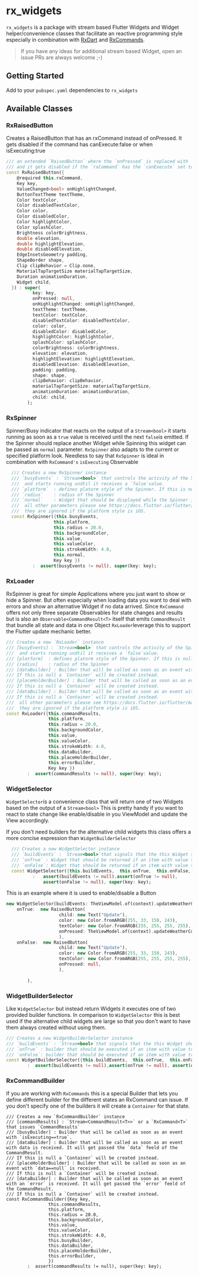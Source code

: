 # rx_widgets

`rx_widgets` is a package with stream based Flutter Widgets and Widget helper/convenience classes that facilitate an reactive programming style especially in combination with [RxDart](https://github.com/ReactiveX/rxdart) and [RxCommands](https://github.com/escamoteur/rx_command).

>If you have any ideas for additional stream based Widget, open an issue
>PRs are always welcome ;-)


## Getting Started

Add to your `pubspec.yaml` dependencies to  `rx_widgets`


## Available Classes

### RxRaisedButton
Creates a RaisedButton that has an rxCommand instead of onPressed. It gets disabled if the command has canExecute:false or when isExecuting:true

```Dart
/// an extended `RaisedButton` where the `onPressed` is replaced with `rxCommand`
/// and it gets disabled if the `rxCommand` has the `canExecute` set to `false` or when it is executing
const RxRaisedButton({
    @required this.rxCommand,
    Key key,
    ValueChanged<bool> onHighlightChanged,
    ButtonTextTheme textTheme,
    Color textColor,
    Color disabledTextColor,
    Color color,
    Color disabledColor,
    Color highlightColor,
    Color splashColor,
    Brightness colorBrightness,
    double elevation,
    double highlightElevation,
    double disabledElevation,
    EdgeInsetsGeometry padding,
    ShapeBorder shape,
    Clip clipBehavior = Clip.none,
    MaterialTapTargetSize materialTapTargetSize,
    Duration animationDuration,
    Widget child,
  }) : super(
          key: key,
          onPressed: null,
          onHighlightChanged: onHighlightChanged,
          textTheme: textTheme,
          textColor: textColor,
          disabledTextColor: disabledTextColor,
          color: color,
          disabledColor: disabledColor,
          highlightColor: highlightColor,
          splashColor: splashColor,
          colorBrightness: colorBrightness,
          elevation: elevation,
          highlightElevation: highlightElevation,
          disabledElevation: disabledElevation,
          padding: padding,
          shape: shape,
          clipBehavior: clipBehavior,
          materialTapTargetSize: materialTapTargetSize,
          animationDuration: animationDuration,
          child: child,
        );
```
### RxSpinner

Spinner/Busy indicator that reacts on the output of a `Stream<bool>` it starts running as soon as a `true` value is received until the next `false`is emitted. If the Spinner should replace another Widget while Spinning this widget can be passed as `normal` parameter. `RxSpinner` also adapts to the current or specified platform look. Needless to say that `RxSpinner` is ideal in combination with `RxCommand's` `isExecuting` Observable 

```Dart
  /// Creates a new RxSpinner instance
  /// `busyEvents` : `Stream<bool>` that controls the activity of the Spinner. On receiving `true` it replaces the `normal` widget 
  ///  and starts running undtil it receives a `false`value.
  /// `platform`  : defines platorm style of the Spinner. If this is null or not provided the style of the current platform will be used
  /// `radius`    : radius of the Spinner  
  /// `normal`    : Widget that should be displayed while the Spinner is not active. If this is null a `Container` will be created instead.
  ///  all other parameters please see https://docs.flutter.io/flutter/material/CircularProgressIndicator-class.html 
  ///  they are ignored if the platform style is iOS.
  const RxSpinner({this.busyEvents, 
                  this.platform, 
                  this.radius = 20.0,  
                  this.backgroundColor,
                  this.value,
                  this.valueColor,
                  this.strokeWidth: 4.0,
                  this.normal, 
                  Key key }) 
          :  assert(busyEvents != null), super(key: key);
```


### RxLoader

RxSpinner is great for simple Applications where you just want to show or hide a Spinner. But often especially when loading data you want to deal with errors and show an alternative Widget if no data arrived. Since `RxCommand` offers not only three separate Observables for state changes and results but is also an `Observable<CommandResult<T>` itself that emits  `CommandResult` that bundle all state and data in one Object `RxLoader`leverage this to support the Flutter update mechanic better.

```Dart
/// Creates a new `RxLoader` instance
/// [busyEvents] : `Stream<bool>` that controls the activity of the Spinner. On receiving `true` it replaces the `normal` widget 
///  and starts running undtil it receives a `false`value.
/// [platform]  : defines platorm style of the Spinner. If this is null or not provided the style of the current platform will be used
/// [radius]    : radius of the Spinner  
/// [dataBuilder] : Builder that will be called as soon as an event with data is received. It will get passed the `data` feeld of the CommandResult.
/// If this is null a `Container` will be created instead.
/// [placeHolderBuilder] : Builder that will be called as soon as an event with `data==null` is received. 
/// If this is null a `Container` will be created instead.
/// [dataBuilder] : Builder that will be called as soon as an event with an `error` is received. It will get passed the `error` feeld of the CommandResult.
/// If this is null a `Container` will be created instead.
///  all other parameters please see https://docs.flutter.io/flutter/material/CircularProgressIndicator-class.html 
///  they are ignored if the platform style is iOS.
const RxLoader({this.commandResults, 
                this.platform, 
                this.radius = 20.0,  
                this.backgroundColor,
                this.value,
                this.valueColor,
                this.strokeWidth: 4.0,
                this.dataBuilder, 
                this.placeHolderBuilder, 
                this.errorBuilder,
                Key key }) 
        :  assert(commandResults != null), super(key: key);
```




### WidgetSelector
`WidgetSelector`is a convenience class that will return one of two Widgets based on the output of a `Stream<bool>` This is pretty handy if you want to react to state change like enable/disable in you ViewModel and update the View accordingly.

If you don't need builders for the alternative child widgets this class offers a more concise expression than `WidgetBuilderSelector`

```Dart
  /// Creates a new WidgetSelector instance
  /// `buildEvents` : `Stream<bool>`that signals that the this Widget should be updated
  /// `onTrue` : Widget that should be returned if an item with value true is received
  /// `onFalse`: Widget that should be returned if an item with value true is received
  const WidgetSelector({this.buildEvents,  this.onTrue,  this.onFalse, Key key }) 
          :   assert(buildEvents != null),assert(onTrue != null), 
              assert(onFalse != null), super(key: key);
```


This is an example where it is used to enable/disable a Button

```Dart
new WidgetSelector(buildEvents: TheViewModel.of(context).updateWeatherCommand.canExecute, 
    onTrue:  new RaisedButton(                               
                    child: new Text("Update"), 
                    color: new Color.fromARGB(255, 33, 150, 243),
                    textColor: new Color.fromARGB(255, 255, 255, 255),
                    onPressed: TheViewModel.of(context).updateWeatherCommand,
                    ),
    onFalse:  new RaisedButton(                               
                    child: new Text("Update"), 
                    color: new Color.fromARGB(255, 33, 150, 243),
                    textColor: new Color.fromARGB(255, 255, 255, 255),
                    onPressed: null,
                    ),
            
        ),
```


### WidgetBuilderSelector

 Like `WidgetSelector` but instead return Widgets it executes one of two provided builder functions. 
 In comparison to `WidgetSelector` this is best used if the alternative child widgets are large so that you don't want to have them always created without using them. 


```Dart
/// Creates a new WidgetBuilderSelector instance
/// `buildEvents` : `Stream<bool>`that signals that the this Widget should be updated
/// `onTrue` : builder that should be executed if an item with value true is received
/// `onFalse`: builder that should be executed if an item with value true is received
const WidgetBuilderSelector({this.buildEvents,  this.onTrue,  this.onFalse, Key key }) 
        :  assert(buildEvents != null),assert(onTrue != null), assert(onFalse != null), super(key: key);
```


### RxCommandBuilder

If you are working with `RxCommands` this is a special Builder that lets you define different builder for the different states an RxCommand can issue.
If you don't specify one of the builders it will create a `Container` for that state.

```
/// Creates a new `RxCommandBuilder` instance
/// [commandResults] : `Stream<CommandResult<T>>` or a `RxCommand<T>` that issues `CommandResults`
/// [busyBuilder] : Builder that will be called as soon as an event with `isExecuting==true`.
/// [dataBuilder] : Builder that will be called as soon as an event with data is received. It will get passed the `data` feeld of the CommandResult.
/// If this is null a `Container` will be created instead.
/// [placeHolderBuilder] : Builder that will be called as soon as an event with `data==null` is received. 
/// If this is null a `Container` will be created instead.
/// [dataBuilder] : Builder that will be called as soon as an event with an `error` is received. It will get passed the `error` feeld of the CommandResult.
/// If this is null a `Container` will be created instead.
const RxCommandBuilder({Key key,
                this.commandResults, 
                this.platform, 
                this.radius = 20.0,  
                this.backgroundColor,
                this.value,
                this.valueColor,
                this.strokeWidth: 4.0,
                this.busyBuilder,
                this.dataBuilder, 
                this.placeHolderBuilder, 
                this.errorBuilder,
                }) 
        :  assert(commandResults != null), super(key: key);
```